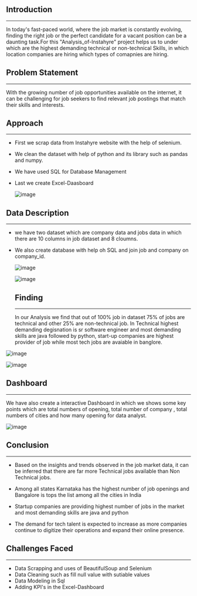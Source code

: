 
## Introduction
---

In today's fast-paced world, where the job market is constantly evolving, finding the right job or the perfect candidate for a vacant position can be a daunting task.For this "Analysis_of-Instahyre" project helps us to under which are the highest demanding technical or non-technical Skills, in which location companies are hiring which types of comapnies are hiring.

## Problem Statement
---

With the growing number of job opportunities available on the internet, it can be challenging for job seekers to find relevant job postings that match their skills and interests.

## Approach
---

- First we scrap data from Instahyre website with the help of selenium.
- We clean the dataset with help of python and its library such as pandas and numpy.
- We have used SQL for Database Management
- Last we create Excel-Daasboard

  ![image](https://github.com/aaryan7766/Analysis_of_Instahyre_website/assets/98702994/5ce9a2f0-83be-40ce-8ed7-d900e523f2f7)

  



## Data Description
---

- we have two dataset which are company data and jobs data in which there are 10 columns in job dataset and 8 cloumns.
- We also create database with help oh SQL and join job and company on company_id.

  ![image](https://github.com/aaryan7766/Analysis_of_Instahyre_website/assets/98702994/ff218b0b-ab3e-4fe9-84ca-f355bfbc85ec)

  
  ![image](https://github.com/aaryan7766/Analysis_of_Instahyre_website/assets/98702994/fa46c0b2-dcd7-42ae-83f3-ac81e54fe4e9)


  ## Finding
  ---

  In our Analysis we find that out of 100% job in dataset 75% of jobs are technical and other 25% are non-technical job.
  In Technical highest demanding degisnation is sr software engineer and most demanding skills are java followed by python,
  start-up companies are highest provider of job while most tech jobs are avaiable in banglore.


 ![image](https://github.com/aaryan7766/Analysis_of_Instahyre_website/assets/98702994/6880d958-0c8d-49b2-beec-a0ca9527f4f7)

 ![image](https://github.com/aaryan7766/Analysis_of_Instahyre_website/assets/98702994/4f358821-2aca-4ff9-b39d-fc18b983ed1f)


 ## Dashboard
 ---

 We have also create a interactive Dashboard in which we shows some key points which are total numbers of opening,
 total number of company , total numbers of cities and how many opening for data analyst.

 ![image](https://github.com/aaryan7766/Analysis_of_Instahyre_website/assets/98702994/beca399e-e610-4b4f-b82c-e17db5e6916a)

 ## Conclusion
 ---
-  Based on the insights and trends observed in the job market data, it can be inferred that there are far more Technical jobs available than Non Technical jobs.

-  Among all states Karnataka has the highest number of job openings and Bangalore is tops the list among all the cities in India

-  Startup companies are providing highest number of jobs in the market and most demanding skills are java and python  

-  The demand for tech talent is expected to increase as more companies continue to digitize their operations and expand their online presence.


## Challenges Faced
---
- Data Scrapping and uses of BeautifulSoup and Selenium
- Data Cleaning such as fill null value with sutiable values
- Data Modeling in Sql
- Adding KPI's in the Excel-Dashboard
  




 





  
  
